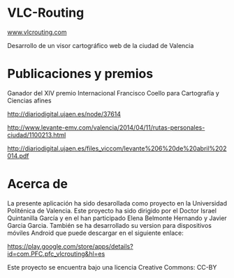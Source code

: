# VLC-Routing
www.vlcrouting.com

Desarrollo de un visor cartográfico web de la ciudad de Valencia

# Publicaciones y premios
Ganador del XIV premio Internacional Francisco Coello para Cartografía y Ciencias afines

http://diariodigital.ujaen.es/node/37614

http://www.levante-emv.com/valencia/2014/04/11/rutas-personales-ciudad/1100213.html

http://diariodigital.ujaen.es/files_viccom/levante%206%20de%20abril%202014.pdf


# Acerca de
La presente aplicación ha sido desarollada como proyecto en la Universidad Politénica de Valencia. 
Este proyecto ha sido dirigido por el Doctor Israel Quintanilla García y en el han participado Elena Belmonte Hernando y Javier Garcia Garcia. 
También se ha desarrollado su version para dispositivos móviles Android que puede descargar en el siguiente enlace:

https://play.google.com/store/apps/details?id=com.PFC.pfc_vlcrouting&hl=es


Este proyecto se encuentra bajo una licencia Creative Commons: CC-BY
